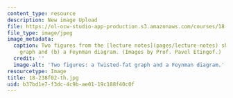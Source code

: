 ```yaml
---
content_type: resource
description: New image Upload
file: https://ol-ocw-studio-app-production.s3.amazonaws.com/courses/18-238-geometry-and-quantum-field-theory-fall-2002/b37bd1e7f3dc4c9bae0119c188f40c0f_18-238f02-th.jpg
file_type: image/jpeg
image_metadata:
  caption: Two figures from the [lecture notes](pages/lecture-notes) show (a) a Twisted-fat
    graph and (b) a Feynman diagram. (Images by Prof. Pavel Etingof.)
  credit: ''
  image-alt: 'Two figures: a Twisted-fat graph and a Feynman diagram.'
resourcetype: Image
title: 18-238f02-th.jpg
uid: b37bd1e7-f3dc-4c9b-ae01-19c188f40c0f
---
```

